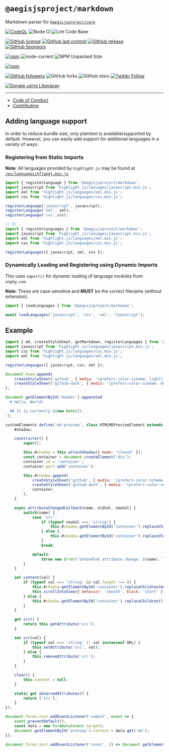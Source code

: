 # `@aegisjsproject/markdown`

Markdown parser for [`@aegisjsproject/core`](https://github.com/AegisJSProject/core)

[![CodeQL](https://github.com/AegisJSProject/markdown/actions/workflows/codeql-analysis.yml/badge.svg)](https://github.com/AegisJSProject/markdown/actions/workflows/codeql-analysis.yml)
![Node CI](https://github.com/AegisJSProject/markdown/workflows/Node%20CI/badge.svg)
![Lint Code Base](https://github.com/AegisJSProject/markdown/workflows/Lint%20Code%20Base/badge.svg)

[![GitHub license](https://img.shields.io/github/license/AegisJSProject/markdown.svg)](https://github.com/AegisJSProject/markdown/blob/master/LICENSE)
[![GitHub last commit](https://img.shields.io/github/last-commit/AegisJSProject/markdown.svg)](https://github.com/AegisJSProject/markdown/commits/master)
[![GitHub release](https://img.shields.io/github/release/AegisJSProject/markdown?logo=github)](https://github.com/AegisJSProject/markdown/releases)
[![GitHub Sponsors](https://img.shields.io/github/sponsors/AegisJSProject?logo=github)](https://github.com/sponsors/shgysk8zer0)

[![npm](https://img.shields.io/npm/v/@aegisjsproject/markdown)](https://www.npmjs.com/package/@aegisjsproject/markdown)
![node-current](https://img.shields.io/node/v/@aegisjsproject/markdown)
![NPM Unpacked Size](https://img.shields.io/npm/unpacked-size/%40aegisjsproject%2Fmarkdown)

[![npm](https://img.shields.io/npm/dw/@aegisjsproject/markdown?logo=npm)](https://www.npmjs.com/package/@aegisjsproject/markdown)

[![GitHub followers](https://img.shields.io/github/followers/AegisJSProject.svg?style=social)](https://github.com/AegisJSProject)
![GitHub forks](https://img.shields.io/github/forks/AegisJSProject/markdown.svg?style=social)
![GitHub stars](https://img.shields.io/github/stars/AegisJSProject/markdown.svg?style=social)
[![Twitter Follow](https://img.shields.io/twitter/follow/shgysk8zer0.svg?style=social)](https://twitter.com/shgysk8zer0)

[![Donate using Liberapay](https://img.shields.io/liberapay/receives/shgysk8zer0.svg?logo=liberapay)](https://liberapay.com/shgysk8zer0/donate "Donate using Liberapay")
- - -

- [Code of Conduct](./.github/CODE_OF_CONDUCT.md)
- [Contributing](./.github/CONTRIBUTING.md)
<!-- - [Security Policy](./.github/SECURITY.md) -->

## Adding language support

In order to reduce bundle size, only plaintext is available/supported by default.
However, you can easily add support for additional languages in a variety of ways:

### Registering from Static Imports

**Note**: All languages provided by `highlight.js` may be found at [`/es/languages/${lang}.min.js`](https://unpkg.com/browse/@highlightjs/cdn-assets/es/languages/).

```js
import { registerLanguage } from '@aegisjsproject/markdown';
import javascript from 'highlight.js/lanuages/javascript.min.js';
import xml from 'highlight.js/languages/xml.min.js';
import css from 'highlight.js/languages/css.min.js';

registerLanguage('javascript', javascript);
registerLanguage('xml', xml);
registerLanguage('css',css);

// Or
import { registerLanguages } from '@aegisjsproject/markdown';
import javascript from 'highlight.js/lanuages/javascript.min.js';
import xml from 'highlight.js/languages/xml.min.js';
import css from 'highlight.js/languages/css.min.js';

registerLanguages({ javascript, xml, css });
```

### Dynamically Loading and Registering using Dynamic Imports

This uses `import()` for dynamic loading of language modules from `unpkg.com`.

**Note**: These are case-sensitive and **MUST** be the correct filename (without extension).

```js
import { loadLanguages } from '@aegisjsproject/markdown';

await loadLanguages('javascript', 'css', 'xml', 'typescript');
```

## Example

```js
import { md, createStyleSheet, getMarkdown, registerLanguages } from '@aegisjsproject/markdown';
import javascript from 'highlight.js/languages/javascript.min.js';
import css from 'highlight.js/languages/css.min.js';
import xml from 'highlight.js/languages/xml.min.js';

registerLanguages({ javascript, css, xml });

document.head.append(
	createStyleSheet('github', { media: '(prefers-color-scheme: light)' }),
	createStyleSheet('github-dark', { media: '(prefers-color-scheme: dark)' }),
);

document.getElementById('header').append(md`
  # Hello, World!

  ## It is currently ${new Date()}.
`);

customElements.define('md-preview', class HTMLMDPreviewElement extends HTMLElement {
	#shadow;

	constructor() {
		super();

		this.#shadow = this.attachShadow({ mode: 'closed' });
		const container = document.createElement('div');
		container.id = 'container';
		container.part.add('container');

		this.#shadow.append(
			createStyleSheet('github', { media: '(prefers-color-scheme: light)' }),
			createStyleSheet('github-dark', { media: '(prefers-color-scheme: dark)' }),
			container,
		);
	}

	async attributeChangedCallback(name, oldVal, newVal) {
		switch(name) {
			case 'src':
				if (typeof newVal === 'string') {
					this.#shadow.getElementById('container').replaceChildren(await getMarkdown(this.src));
				} else {
					this.#shadow.getElementById('container').replaceChildren();
				}
				break;

			default:
				throw new Error(`Unhandled attribute change: ${name}.`);
		}
	}

	set content(val) {
		if (typeof val === 'string' && val.length !== 0) {
			this.#shadow.getElementById('container').replaceChildren(md`${val}`);
			this.scrollIntoView({ behavior: 'smooth', block: 'start' });
		} else {
			this.#shadow.getElementById('container').replaceChildren();
		}
	}

	get src() {
		return this.getAttribute('src');
	}

	set src(val) {
		if (typeof val === 'string' || val instanceof URL) {
			this.setAttribute('src', val);
		} else {
			this.removeAttribute('src');
		}
	}

	clear() {
		this.content = null;
	}

	static get observedAttributes() {
		return ['src'];
	}
});

document.forms.test.addEventListener('submit', event => {
	event.preventDefault();
	const data = new FormData(event.target);
	document.getElementById('preview').content = data.get('md');
});

document.forms.test.addEventListener('reset', () => document.getElementById('preview').clear());
```
